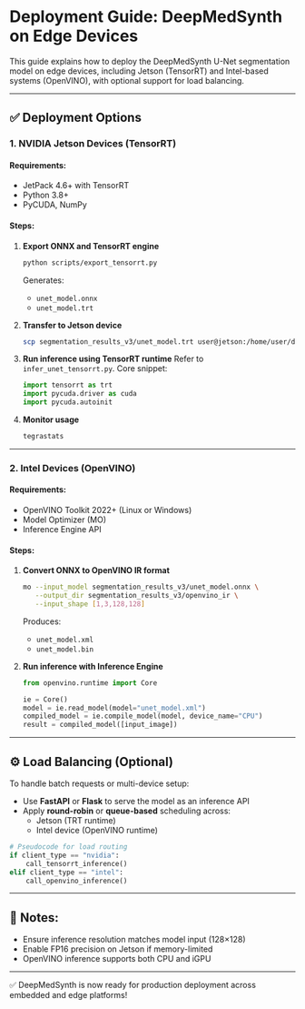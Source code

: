 # Deployment Guide: DeepMedSynth on Edge Devices

This guide explains how to deploy the DeepMedSynth U-Net segmentation model on edge devices, including Jetson (TensorRT) and Intel-based systems (OpenVINO), with optional support for load balancing.

---

## ✅ Deployment Options

### 1. NVIDIA Jetson Devices (TensorRT)
#### Requirements:
- JetPack 4.6+ with TensorRT
- Python 3.8+
- PyCUDA, NumPy

#### Steps:
1. **Export ONNX and TensorRT engine**
   ```bash
   python scripts/export_tensorrt.py
   ```
   Generates:
   - `unet_model.onnx`
   - `unet_model.trt`

2. **Transfer to Jetson device**
   ```bash
   scp segmentation_results_v3/unet_model.trt user@jetson:/home/user/deepmedsynth/
   ```

3. **Run inference using TensorRT runtime**
   Refer to `infer_unet_tensorrt.py`. Core snippet:
   ```python
   import tensorrt as trt
   import pycuda.driver as cuda
   import pycuda.autoinit
   ```

4. **Monitor usage**
   ```bash
   tegrastats
   ```

---

### 2. Intel Devices (OpenVINO)
#### Requirements:
- OpenVINO Toolkit 2022+ (Linux or Windows)
- Model Optimizer (MO)
- Inference Engine API

#### Steps:
1. **Convert ONNX to OpenVINO IR format**
   ```bash
   mo --input_model segmentation_results_v3/unet_model.onnx \
      --output_dir segmentation_results_v3/openvino_ir \
      --input_shape [1,3,128,128]
   ```
   Produces:
   - `unet_model.xml`
   - `unet_model.bin`

2. **Run inference with Inference Engine**
   ```python
   from openvino.runtime import Core

   ie = Core()
   model = ie.read_model(model="unet_model.xml")
   compiled_model = ie.compile_model(model, device_name="CPU")
   result = compiled_model([input_image])
   ```

---

## ⚙️ Load Balancing (Optional)
To handle batch requests or multi-device setup:

- Use **FastAPI** or **Flask** to serve the model as an inference API
- Apply **round-robin** or **queue-based** scheduling across:
  - Jetson (TRT runtime)
  - Intel device (OpenVINO runtime)

```python
# Pseudocode for load routing
if client_type == "nvidia":
    call_tensorrt_inference()
elif client_type == "intel":
    call_openvino_inference()
```

---

## 📌 Notes:
- Ensure inference resolution matches model input (128×128)
- Enable FP16 precision on Jetson if memory-limited
- OpenVINO inference supports both CPU and iGPU

---

✅ DeepMedSynth is now ready for production deployment across embedded and edge platforms!
